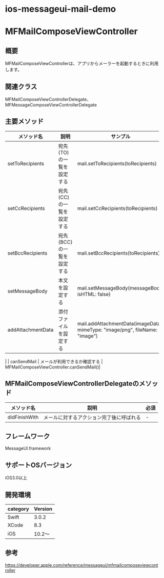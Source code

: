# ios-messageui-mail-demo

# MFMailComposeViewController

## 概要
MFMailComposeViewControllerは、アプリからメーラーを起動するときに利用します。<br>

## 関連クラス
MFMailComposeViewControllerDelegate、MFMessageComposeViewControllerDelegate

## 主要メソッド

|メソッド名|説明|サンプル|
|---|---|---|
| setToRecipients  |  宛先(TO)の一覧を設定する |  mail.setToRecipients(toRecipients) |
| setCcRecipients  |  宛先(CC)の一覧を設定する |  mail.setCcRecipients(toRecipients) |
| setBccRecipients  |  宛先(BCC)の一覧を設定する |  mail.setBccRecipients(toRecipients) |
| setMessageBody  |  本文を設定する | mail.setMessageBody(messageBody, isHTML: false)  |
| addAttachmentData  | 添付ファイルを設定する |  mail.addAttachmentData(imageData, mimeType: "image/png", fileName: "image")
 |
| canSendMail  |  メールが利用できるか確認する |  MFMailComposeViewController.canSendMail()|

## MFMailComposeViewControllerDelegateのメソッド
|メソッド名|説明|必須|
|---|---|---|
|didFinishWith  | メールに対するアクション完了後に呼ばれる | - |

## フレームワーク
MessageUI.framework

## サポートOSバージョン
iOS3.0以上

## 開発環境
|category | Version| 
|---|---|
| Swift | 3.0.2 |
| XCode | 8.3 |
| iOS | 10.2〜 |

## 参考
https://developer.apple.com/reference/messageui/mfmailcomposeviewcontroller
